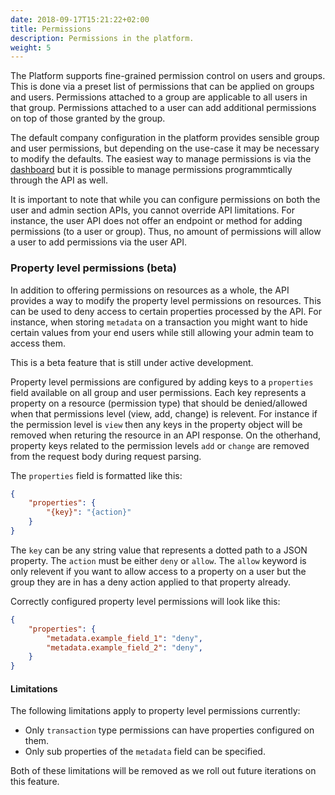 ```yaml
---
date: 2018-09-17T15:21:22+02:00
title: Permissions
description: Permissions in the platform.
weight: 5
---
```


The Platform supports fine-grained permission control on users and groups. This is done via a preset list of permissions that can be applied on groups and users. Permissions attached to a group are applicable to all users in that group. Permissions attached to a user can add additional permissions on top of those granted by the group.

The default company configuration in the platform provides sensible group and user permissions, but depending on the use-case it may be necessary to modify the defaults. The easiest way to manage permissions is via the [dashboard](https://dashboard.rehive.com) but it is possible to manage permissions programmtically through the API as well.

<aside class="notice">
It is important to note that while you can configure permissions on both the user and admin section APIs, you cannot override API limitations. For instance, the user API does not offer an endpoint or method for adding permissions (to a user or group). Thus, no amount of permissions will allow a user to add permissions via the user API.
</aside>

### Property level permissions (beta)

In addition to offering permissions on resources as a whole, the API provides a way to modify the property level permissions on resources. This can be used to deny access to certain properties processed by the API. For instance, when storing `metadata` on a transaction you might want to hide certain values from your end users while still allowing your admin team to access them.

<aside class="warning">
This is a beta feature that is still under active development.
</aside>

Property level permissions are configured by adding keys to a `properties` field available on all group and user permissions. Each key represents a property on a resource (permission type) that should be denied/allowed when that permissions level (view, add, change) is relevent. For instance if the permission level is `view` then any keys in the property object will be removed when returing the resource in an API response. On the otherhand, property keys related to the permission levels `add` or `change` are removed from the request body during request parsing.

The `properties` field is formatted like this:

```json
{
	"properties": {
		"{key}": "{action}"
	}
}
```

The `key` can be any string value that represents a dotted path to a JSON property. The `action` must be either `deny` or `allow`. The `allow` keyword is only relevent if you want to allow access to a property on a user but the group they are in has a deny action applied to that property already.

Correctly configured property level permissions will look like this:

```json
{
	"properties": {
		"metadata.example_field_1": "deny",
		"metadata.example_field_2": "deny",
	}
}
```

#### Limitations

The following limitations apply to property level permissions currently:

- Only `transaction` type permissions can have properties configured on them.
- Only sub properties of the `metadata` field can be specified.

Both of these limitations will be removed as we roll out future iterations on this feature.
